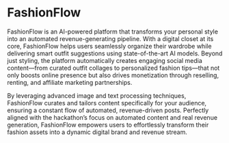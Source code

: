 # FashionFlow
FashionFlow is an AI-powered platform that transforms your personal style into an automated revenue-generating pipeline. With a digital closet at its core, FashionFlow helps users seamlessly organize their wardrobe while delivering smart outfit suggestions using state-of-the-art AI models. Beyond just styling, the platform automatically creates engaging social media content—from curated outfit collages to personalized fashion tips—that not only boosts online presence but also drives monetization through reselling, renting, and affiliate marketing partnerships.

By leveraging advanced image and text processing techniques, FashionFlow curates and tailors content specifically for your audience, ensuring a constant flow of automated, revenue-driven posts. Perfectly aligned with the hackathon’s focus on automated content and real revenue generation, FashionFlow empowers users to effortlessly transform their fashion assets into a dynamic digital brand and revenue stream.
